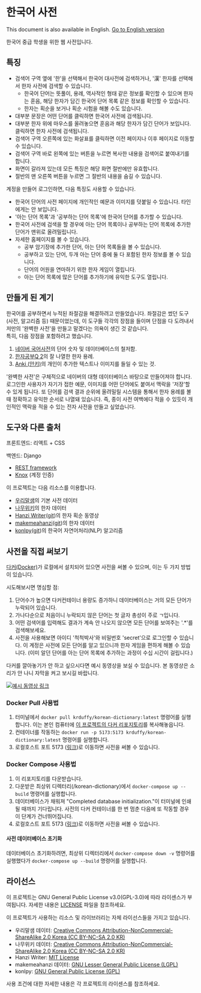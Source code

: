 # 한국어 사전

This document is also available in English. [Go to English version](README.md)

한국어 중급 학생을 위한 웹 사전입니다.

## 특징
- 검색어 구역 옆에 '한'을 선택해서 한국어 대사전에 검색하거나, '漢' 한자를 선택해서 한자 사전에 검색할 수 있습니다.
  - 한국어 단어는 뜻풀이, 용례, 역사적인 형태 같은 정보를 확인할 수 있으며 한자는 훈음, 해당 한자가 담긴 한국어 단어 목록 같은 정보를 확인할 수 있습니다.
  - 한자는 획순을 보거나 획순 시험을 해볼 수도 있습니다.
- 대부분 문장은 어떤 단어를 클릭하면 한국어 사전에 검색됩니다.
- 대부분 한자 위에 마우스를 올려놓으면 훈음과 해당 한자가 담긴 단어가 보입니다. 클릭하면 한자 사전에 검색됩니다.
- 검색어 구역 오른쪽에 있는 화살표를 클릭하면 이전 페이지나 이후 페이지로 이동할 수 있습니다.
- 검색어 구역 바로 왼쪽에 있는 버튼을 누르면 복사한 내용을 검색어로 붙여내기를 합니다.
- 화면이 갈라져 있는데 모든 특징은 해당 화면 절반에만 유효합니다.
- 절반의 맨 오른쪽 버튼을 누르면 그 절반의 내용을 숨길 수 있습니다.

계정을 만들어 로그인하면, 다음 특징도 사용할 수 있습니다.
- 한국어 단어의 사전 페이지에 개인적인 예문과 이미지를 덧붙일 수 있습니다. 타인에게는 안 보입니다.
- '아는 단어 목록'과 '공부하는 단어 목록'에 한국어 단어를 추가할 수 있습니다.
- 한국어 사전에 검색을 할 경우에 아는 단어 목록이나 공부하는 단어 목록에 추가한 단어가 맨위로 올려밀립니다.
- 자세한 홈페이지를 볼 수 있습니다.
   - 공부 암기장에 추가한 단어, 아는 단어 목록들을 볼 수 있습니다.    
   - 공부하고 있는 단어, 두개 아는 단어 중에 둘 다 포함된 한자 정보를 볼 수 있습니다.
   - 단어의 어원을 연마하기 위한 한자 게임이 열립니다.
   - 아는 단어 목록에 많은 단어를 추가하기에 유익한 도구도 열립니다.

## 만들게 된 계기
한국어를 공부하면서 누적된 좌절감을 해결하려고 만들었습니다. 좌절감은 썼던 도구 (사전, 알고리즘 등) 때문이었는데, 이 도구들 각각의 장점을 
들이며 단점을 다 도려내서 저만의 '완벽한 사전'을 만들고 말겠다는 의욕이 생긴 것 같습니다.   
특히, 다음 장점을 포함하려고 했습니다.
1. [네이버 국어사전](https://ko.dict.naver.com/#/main)의 단어 숫자 및 데이터베이스의 철저함.
2. [한자공부Q 2](https://play.google.com/store/apps/details?id=com.aribada.edu.qhanja&hl=ko)의 잘 나열한 한자 용례.
3. [Anki (안키)](https://apps.ankiweb.net/)의 개인이 추가한 텍스트나 이미지를 들일 수 있는 것.

'완벽한 사전'은 구체적으로 네이버의 대형 데이터베이스 바탕으로 만들어져야 합니다. 로그인한 사용자가 자기가 접한 예문, 이미지를 어떤 단어에도
붙여서 맥락을 '저장'할 수 있게 됩니다. 또 단어를 검색 결과 순위에 올려밀릴 시스템을 통해서 한자 용례를 볼 때 정확하고 유익한 순서로 나열돼
있습니다. 즉, 종이 사전 여백에다 적을 수 있듯이 개인적인 맥락을 적을 수 있는 전자 사전을 만들고 싶었습니다.

## 도구와 다른 출처
프론트엔드: 리액트 + CSS

백엔드: Django  
* [REST framework](https://www.django-rest-framework.org)  
* [Knox](https://github.com/jazzband/django-rest-knox) (계정 인증)

이 프로젝트는 다음 리소스를 이용합니다.  
* [우리말샘](https://opendict.korean.go.kr/main)의 기본 사전 데이터  
* [나무위키](https://namu.wiki)의 한자 데이터  
* [Hanzi Writer](https://hanziwriter.org/)([git](https://github.com/chanind/hanzi-writer))의 한자 획순 동영상
* [makemeahanzi](https://www.skishore.me/makemeahanzi/)([git](https://github.com/skishore/makemeahanzi))의 한자 데이터
* [konlpy](https://konlpy.org/en/latest/)([git](https://github.com/konlpy/konlpy))의 한국어 자연어처리(NLP) 알고리즘

## 사전을 직접 써보기

[다커(Docker)](https://www.docker.com/)가 로컬에서 설치되어 있으면 사전을 써볼 수 있으며, 이는 두 가지 방법이 있습니다.

시도해보시면 명심할 점:
1. 단어수가 높으면 다커컨테이너 용량도 증가하니 데이터베이스는 거의 모든 단어가 누락되어 있습니다.
2. 가나다순으로 처음이니 누락되지 않은 단어는 첫 글자 총성이 주로 ㄱ입니다.
3. 어떤 검색어를 입력해도 결과가 계속 안 나오지 않으면 모든 단어를 보여주는 '.*'를 검색해보세요.
4. 사전을 사용해보면 아이디 '척척박사'와 비밀번호 'secret'으로 로그인할 수 있습니다. 이 계정은 사전에 모든 단어를 알고 있으니까 한자 게임을 편하게 해볼 수 있습니다. 
(이미 알던 단어를 아는 단어 목록에 추가하는 과정이 수십 시간이 걸립니다.) 

다커를 깔아놓기가 안 하고 싶으시다면 예시 동영상을 보실 수 있습니다. 본 동영상은 소리가 안 나니 자막을 켜고 보시길 바랍니다.

[![예시 동영상 링크](https://img.youtube.com/vi/u57sR2-4sS8/0.jpg)](https://www.youtube.com/watch?v=u57sR2-4sS8)

### Docker Pull 사용법
1. 터미널에서 `docker pull krduffy/korean-dictionary:latest` 명령어를 실행합니다.
이는 본인 컴퓨터에 [이 프로젝트의 다커 리포지토리](https://hub.docker.com/repository/docker/krduffy/korean-dictionary/general)를
복사해놓읍니다.
2. 컨테이너를 작동하는 `docker run -p 5173:5173 krduffy/korean-dictionary:latest` 명령어를 실행합니다.
3. 로컬호스트 포트 5173 ([링크](http://localhost:5173/))로 이동하면 사전을 써볼 수 있습니다.

### Docker Compose 사용법
1. 이 리포지토리를 다운받습니다.
2. 다운받은 최상위 디렉터리(/korean-dictionary)에서 `docker-compose up --build` 명령어를 실행합니다.
3. 데이터베이스가 채워져 "Completed database initialization."이 터미널에 인쇄될 때까지 기다립니다.
   사전의 다커 컨테이너를 한 번 멈춘 다음에 또 작동할 경우 이 단계가 건너뛰어집니다.
4. 로컬호스트 포트 5173 ([링크](http://localhost:5173/))로 이동하면 사전을 써볼 수 있습니다.  

#### 사전 데이터베이스 초기화
데이터베이스 초기화하려면, 최상위 디렉터리에서 `docker-compose down -v` 명령어를 실행했다가 `docker-compose up --build` 명령어를 실행합니다.  

## 라이선스

이 프로젝트는 GNU General Public License v3.0(GPL-3.0)에 따라 라이센스가 부여됩니다. 자세한 내용은 [LICENSE](LICENSE) 파일을 참조하세요.

이 프로젝트가 사용하는 리소스 및 라이브러리는 자체 라이선스들을 가지고 있습니다.

- 우리말샘 데이터: [Creative Commons Attribution-NonCommercial-ShareAlike 2.0 Korea (CC BY-NC-SA 2.0 KR)](LICENSES/by-nc-sa-2.0-kr.txt)
- 나무위키 데이터: [Creative Commons Attribution-NonCommercial-ShareAlike 2.0 Korea (CC BY-NC-SA 2.0 KR)](LICENSES/by-nc-sa-2.0-kr.txt)
- Hanzi Writer: [MIT License](LICENSES/mit.txt)
- makemeahanzi 데이터: [GNU Lesser General Public License (LGPL)](LICENSES/lgpl.txt)
- konlpy: [GNU General Public License (GPL)](LICENSES/gpl.txt)

사용 조건에 대한 자세한 내용은 각 프로젝트의 라이센스를 참조하세요.


